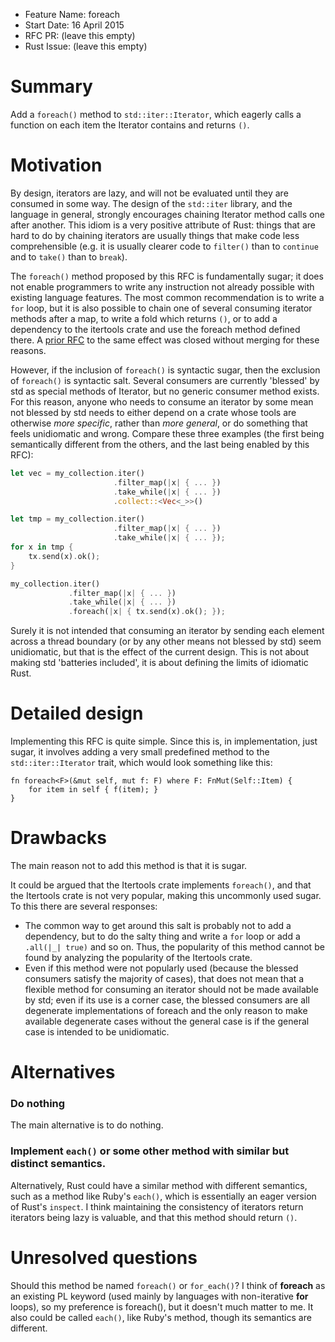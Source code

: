 - Feature Name: foreach
- Start Date: 16 April 2015
- RFC PR: (leave this empty)
- Rust Issue: (leave this empty)

# Summary

Add a `foreach()` method to `std::iter::Iterator`, which eagerly calls a function on
each item the Iterator contains and returns `()`.

# Motivation

By design, iterators are lazy, and will not be evaluated until they are consumed
in some way. The design of the `std::iter` library, and the language in general,
strongly encourages chaining Iterator method calls one after another. This idiom
is a very positive attribute of Rust: things that are hard to do by chaining
iterators are usually things that make code less comprehensible (e.g. it is
usually clearer code to `filter()` than to `continue` and to `take()` than to
`break`).

The `foreach()` method proposed by this RFC is fundamentally sugar; it does not
enable programmers to write any instruction not already possible with existing
language features. The most common recommendation is to write a `for` loop, but
it is also possible to chain one of several consuming iterator methods after a
map, to write a fold which returns `()`, or to add a dependency to the itertools
crate and use the foreach method defined there. A
[prior RFC](https://github.com/rust-lang/rfcs/pull/582) to the same effect was
closed without merging for these reasons.

However, if the inclusion of `foreach()` is syntactic sugar, then the exclusion of
`foreach()` is syntactic salt. Several consumers are currently 'blessed' by std as
special methods of Iterator, but no generic consumer method exists. For this
reason, anyone who needs to consume an iterator by some mean not blessed by std
needs to either depend on a crate whose tools are otherwise _more specific_,
rather than _more general_, or do something that feels unidiomatic and wrong.
Compare these three examples (the first being semantically different from the
others, and the last being enabled by this RFC):

```rust
let vec = my_collection.iter()
                       .filter_map(|x| { ... })
                       .take_while(|x| { ... })
                       .collect::<Vec<_>>()
```
```rust
let tmp = my_collection.iter()
                       .filter_map(|x| { ... })
                       .take_while(|x| { ... });
for x in tmp {
    tx.send(x).ok();
}
```
```rust
my_collection.iter()
             .filter_map(|x| { ... })
             .take_while(|x| { ... })
             .foreach(|x| { tx.send(x).ok(); });
```

Surely it is not intended that consuming an iterator by sending each element
across a thread boundary (or by any other means not blessed by std) seem
unidiomatic, but that is the effect of the current design. This is not about
making std 'batteries included', it is about defining the limits of idiomatic
Rust.

# Detailed design

Implementing this RFC is quite simple. Since this is, in implementation, just
sugar, it involves adding a very small predefined method to the
`std::iter::Iterator` trait, which would look something like this:

```
fn foreach<F>(&mut self, mut f: F) where F: FnMut(Self::Item) {
    for item in self { f(item); }
}
```

# Drawbacks

The main reason not to add this method is that it is sugar.

It could be argued that the Itertools crate implements `foreach()`, and that the
Itertools crate is not very popular, making this uncommonly used sugar. To this
there are several responses:
  * The common way to get around this salt is probably not to add a dependency,
    but to do the salty thing and write a `for` loop or add a `.all(|_| true)` and
    so on. Thus, the popularity of this method cannot be found by analyzing the
    popularity of the Itertools crate.
  * Even if this method were not popularly used (because the blessed consumers
    satisfy the majority of cases), that does not mean that a flexible method
    for consuming an iterator should not be made available by std; even if its
    use is a corner case, the blessed consumers are all degenerate
    implementations of foreach and the only reason to make available degenerate
    cases without the general case is if the general case is intended to be
    unidiomatic.

# Alternatives

### Do nothing

The main alternative is to do nothing.

### Implement `each()` or some other method with similar but distinct semantics.

Alternatively, Rust could have a similar method with different semantics, such
as a method like Ruby's `each()`, which is essentially an eager version of Rust's
`inspect`. I think maintaining the consistency of iterators return iterators
being lazy is valuable, and that this method should return `()`.

# Unresolved questions

Should this method be named `foreach()` or `for_each()`? I think of __foreach__ as
an existing PL keyword (used mainly by languages with non-iterative __for__
loops), so my preference is foreach(), but it doesn't much matter to me. It also
could be called `each()`, like Ruby's method, though its semantics are different.
